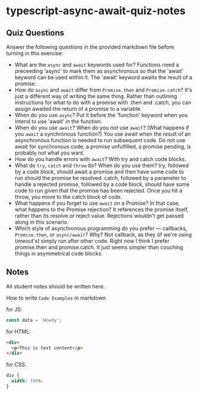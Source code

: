 # typescript-async-await-quiz-notes

## Quiz Questions

Answer the following questions in the provided markdown file before turning in this exercise:

- What are the `async` and `await` keywords used for?
  Functions need a preceeding 'async' to mark them as asynchronous so that the 'await' keyword can be used within it. The 'await' keyword awaits the result of a promise.
- How do `async` and `await` differ from `Promise.then` and `Promise.catch`?
  It's just a different way of writing the same thing. Rather than outlining instructions for what to do with a promise with .then and .catch, you can assign awaited the return of a promise to a variable.
- When do you use `async`?
  Put it before the 'function' keyword when you intend to use 'await' in the function.
- When do you use `await`? When do you _not_ use `await`? (What happens if you `await` a synchronous function?)
  You use await when the result of an asynchronous function is needed to run subsequent code. Do not use await for synchronous code; a promise unfulfilled, a promise pending, is probably not what you want.
- How do you handle errors with `await`?
  With try and catch code blocks.
- What do `try`, `catch` and `throw` do? When do you use them?
  try, followed by a code block, should await a promise and then have some code to run should the promise be resolved. catch, followed by a parameter to handle a rejected promise, followed by a code block, should have some code to run given that the promise has been rejected. Once you hit a throw, you move to the catch block of code.
- What happens if you forget to use `await` on a Promise? In that case, what happens to the Promise rejection?
  It references the promise itself, rather than its resolve or reject value. Rejections wouldn't get passed along in this scenario.
- Which style of asynchronous programming do you prefer — callbacks, `Promise.then`, or `async/await`? Why?
  Not callback, as they (if we're using timeout's) simply run after other code. Right now I think I prefer promise.then and promise.catch. It just seems simpler than couching things in asymmetrical code blocks.

## Notes

All student notes should be written here.

How to write `Code Examples` in markdown

for JS:

```javascript
const data = 'Howdy';
```

for HTML:

```html
<div>
  <p>This is text content</p>
</div>
```

for CSS:

```css
div {
  width: 100%;
}
```
